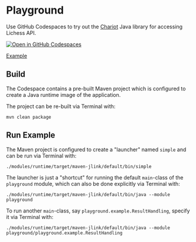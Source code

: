 # Playground

Use GitHub Codespaces to try out the [Chariot](https://github.com/tors42/chariot) Java library for accessing Lichess API.

[![Open in GitHub Codespaces](https://github.com/codespaces/badge.svg)](https://github.com/codespaces/new?hide_repo_select=true&ref=main&repo=586354374)

[Example](https://user-images.githubusercontent.com/4084220/213922943-5f6d0c22-68f6-44ad-ac5b-bbba8f8df8f3.webm)

## Build

The Codespace contains a pre-built Maven project which is configured to create a Java runtime image of the application.

The project can be re-built via Terminal with:

    mvn clean package

## Run Example

The Maven project is configured to create a "launcher" named `simple` and can be run via Terminal with:

    ./modules/runtime/target/maven-jlink/default/bin/simple

The launcher is just a "shortcut" for running the default `main`-class of the `playground` module, which can also be done explicitly via Terminal with:

    ./modules/runtime/target/maven-jlink/default/bin/java --module playground

To run another `main`-class, say `playground.example.ResultHandling`, specify it via Terminal with:

    ./modules/runtime/target/maven-jlink/default/bin/java --module playground/playground.example.ResultHandling

